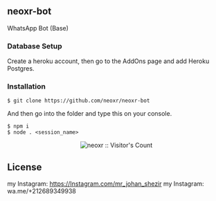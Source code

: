 ## neoxr-bot
WhatsApp Bot (Base)

### Database Setup

Create a heroku account, then go to the AddOns page and add Heroku Postgres.

### Installation

```
$ git clone https://github.com/neoxr/neoxr-bot
```

And then go into the folder and type this on your console.
```
$ npm i
$ node . <session_name>
```

<p align="center"><img src="https://profile-counter.glitch.me/{neoxr}/count.svg" alt="neoxr :: Visitor's Count" /></p>

## License
my Instagram: https://Instagram.com/mr_johan_shezir
my Instagram: wa.me/+212689349938
